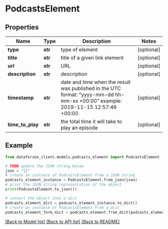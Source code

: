# PodcastsElement


## Properties

Name | Type | Description | Notes
------------ | ------------- | ------------- | -------------
**type** | **str** | type of element | [optional] 
**title** | **str** | title of a given link element | [optional] 
**url** | **str** | URL | [optional] 
**description** | **str** | description | [optional] 
**timestamp** | **str** | date and time when the result was published in the UTC format: “yyyy-mm-dd hh-mm-ss +00:00” example: 2019-11-15 12:57:46 +00:00 | [optional] 
**time_to_play** | **str** | the total time it will take to play an episode | [optional] 

## Example

```python
from dataforseo_client.models.podcasts_element import PodcastsElement

# TODO update the JSON string below
json = "{}"
# create an instance of PodcastsElement from a JSON string
podcasts_element_instance = PodcastsElement.from_json(json)
# print the JSON string representation of the object
print(PodcastsElement.to_json())

# convert the object into a dict
podcasts_element_dict = podcasts_element_instance.to_dict()
# create an instance of PodcastsElement from a dict
podcasts_element_form_dict = podcasts_element.from_dict(podcasts_element_dict)
```
[[Back to Model list]](../README.md#documentation-for-models) [[Back to API list]](../README.md#documentation-for-api-endpoints) [[Back to README]](../README.md)


